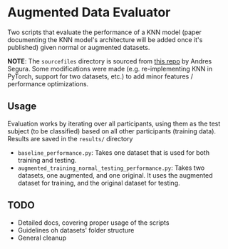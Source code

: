 # Augmented Data Evaluator
Two scripts that evaluate the performance of a KNN model (paper documenting the KNN model's architecture will be added once it's published) given normal or augmented datasets.

**NOTE**: The `sourcefiles` directory is sourced from [this repo](https://github.com/andysegura89/Pragmatic_Similarity_ISG) by Andres Segura. Some modifications were made (e.g. re-implementing KNN in PyTorch, support for two datasets, etc.) to add minor features / performance optimizations.

## Usage
Evaluation works by iterating over all participants, using them as the test subject (to be classified) based on all other participants (training data). Results are saved in the `results/` directory

- `baseline_performance.py`: Takes one dataset that is used for both training and testing. 
- `augmented_training_normal_testing_performance.py`: Takes two datasets, one augmented, and one original. It uses the augmented dataset for training, and the original dataset for testing.

## TODO
- Detailed docs, covering proper usage of the scripts
- Guidelines oh datasets' folder structure
- General cleanup
